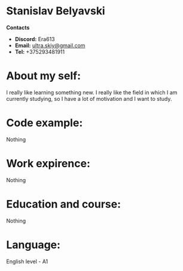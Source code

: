 # **Stanislav Belyavski**
**Contacts**
* **Discord:** Era613
* **Email:** ultra.skiy@gmail.com
* **Tel:** +375293481911

# **About my self:**
 I really like learning something new. I really like the field in which I am currently studying, so I have a lot of motivation and I want to study.

# **Code example:**
Nothing

# **Work expirence:**
Nothing

# **Education and course:**
Nothing

# **Language:**
English level - A1


